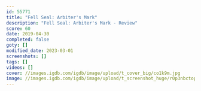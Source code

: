 ```yaml
---
id: 55771
title: "Fell Seal: Arbiter's Mark"
description: "Fell Seal: Arbiter's Mark - Review"
score: 60
date: 2019-04-30
completed: false
goty: []
modified_date: 2023-03-01
screenshots: []
tags: []
videos: []
cover: //images.igdb.com/igdb/image/upload/t_cover_big/co1k9m.jpg
image: //images.igdb.com/igdb/image/upload/t_screenshot_huge/r0p3nbctopamdizmo7sf.jpg
---
```

